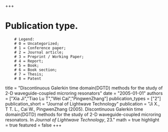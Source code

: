 +++
# Publication type.
        # Legend: 
        # 0 = Uncategorized; 
        # 1 = Conference paper; 
        # 2 = Journal article;
        # 3 = Preprint / Working Paper; 
        # 4 = Report; 
        # 5 = Book; 
        # 6 = Book section;
        # 7 = Thesis; 
        # 8 = Patent
title = "Discontinuous Galerkin time domain(DGTD) methods for the study of 2-D waveguide-coupled microring resonators"
date = "2005-01-01"
authors = ["Xia Ji","Tiao Lu T","Wei Cai","PingwenZhang"]
publication_types = ["2"]
publication_short = "Journal of Lightwave Technology"
publication = "Ji X., T T. L., Cai W., PingwenZhang (2005). Discontinuous Galerkin time domain(DGTD) methods for the study of 2-D waveguide-coupled microring resonators. In _Journal of Lightwave Technology_, 23."
math = true
highlight = true
featured = false
+++
